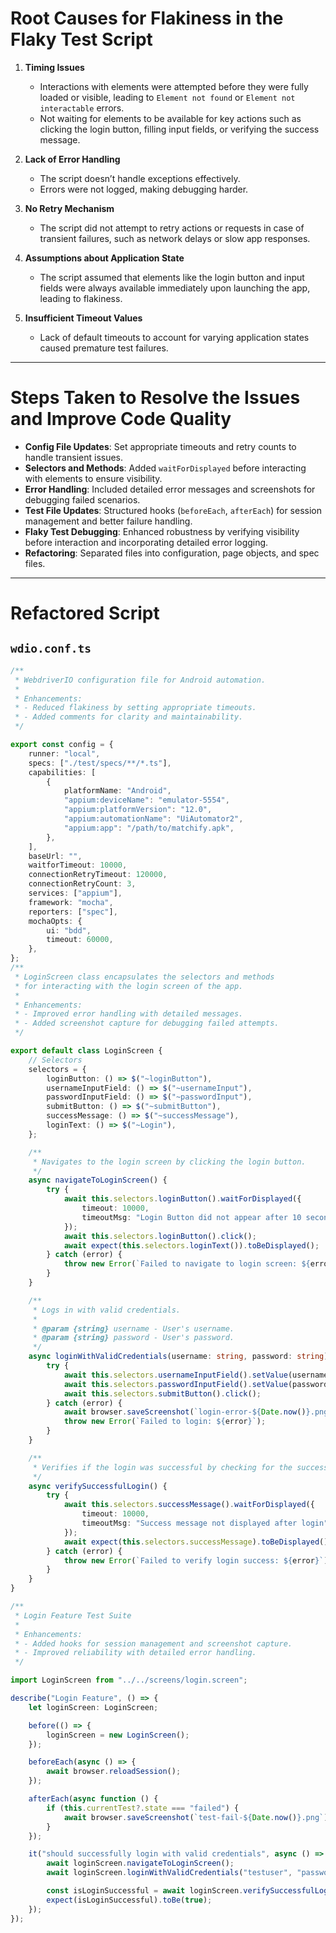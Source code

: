 # Root Causes for Flakiness in the Flaky Test Script

1. **Timing Issues**
   - Interactions with elements were attempted before they were fully loaded or visible, leading to `Element not found` or `Element not interactable` errors.
   - Not waiting for elements to be available for key actions such as clicking the login button, filling input fields, or verifying the success message.

2. **Lack of Error Handling**
   - The script doesn’t handle exceptions effectively.
   - Errors were not logged, making debugging harder.

3. **No Retry Mechanism**
   - The script did not attempt to retry actions or requests in case of transient failures, such as network delays or slow app responses.

4. **Assumptions about Application State**
   - The script assumed that elements like the login button and input fields were always available immediately upon launching the app, leading to flakiness.

5. **Insufficient Timeout Values**
   - Lack of default timeouts to account for varying application states caused premature test failures.

---

# Steps Taken to Resolve the Issues and Improve Code Quality

- **Config File Updates**: Set appropriate timeouts and retry counts to handle transient issues.
- **Selectors and Methods**: Added `waitForDisplayed` before interacting with elements to ensure visibility.
- **Error Handling**: Included detailed error messages and screenshots for debugging failed scenarios.
- **Test File Updates**: Structured hooks (`beforeEach`, `afterEach`) for session management and better failure handling.
- **Flaky Test Debugging**: Enhanced robustness by verifying visibility before interaction and incorporating detailed error logging.
- **Refactoring**: Separated files into configuration, page objects, and spec files.

---

# Refactored Script

## **`wdio.conf.ts`**

```typescript
/**
 * WebdriverIO configuration file for Android automation.
 *
 * Enhancements:
 * - Reduced flakiness by setting appropriate timeouts.
 * - Added comments for clarity and maintainability.
 */

export const config = {
    runner: "local",
    specs: ["./test/specs/**/*.ts"],
    capabilities: [
        {
            platformName: "Android",
            "appium:deviceName": "emulator-5554",
            "appium:platformVersion": "12.0",
            "appium:automationName": "UiAutomator2",
            "appium:app": "/path/to/matchify.apk",
        },
    ],
    baseUrl: "",
    waitforTimeout: 10000,
    connectionRetryTimeout: 120000,
    connectionRetryCount: 3,
    services: ["appium"],
    framework: "mocha",
    reporters: ["spec"],
    mochaOpts: {
        ui: "bdd",
        timeout: 60000,
    },
};
/**
 * LoginScreen class encapsulates the selectors and methods
 * for interacting with the login screen of the app.
 *
 * Enhancements:
 * - Improved error handling with detailed messages.
 * - Added screenshot capture for debugging failed attempts.
 */

export default class LoginScreen {
    // Selectors
    selectors = {
        loginButton: () => $("~loginButton"),
        usernameInputField: () => $("~usernameInput"),
        passwordInputField: () => $("~passwordInput"),
        submitButton: () => $("~submitButton"),
        successMessage: () => $("~successMessage"),
        loginText: () => $("~Login"),
    };

    /**
     * Navigates to the login screen by clicking the login button.
     */
    async navigateToLoginScreen() {
        try {
            await this.selectors.loginButton().waitForDisplayed({
                timeout: 10000,
                timeoutMsg: "Login Button did not appear after 10 seconds",
            });
            await this.selectors.loginButton().click();
            await expect(this.selectors.loginText()).toBeDisplayed();
        } catch (error) {
            throw new Error(`Failed to navigate to login screen: ${error}`);
        }
    }

    /**
     * Logs in with valid credentials.
     *
     * @param {string} username - User's username.
     * @param {string} password - User's password.
     */
    async loginWithValidCredentials(username: string, password: string) {
        try {
            await this.selectors.usernameInputField().setValue(username);
            await this.selectors.passwordInputField().setValue(password);
            await this.selectors.submitButton().click();
        } catch (error) {
            await browser.saveScreenshot(`login-error-${Date.now()}.png`);
            throw new Error(`Failed to login: ${error}`);
        }
    }

    /**
     * Verifies if the login was successful by checking for the success message.
     */
    async verifySuccessfulLogin() {
        try {
            await this.selectors.successMessage().waitForDisplayed({
                timeout: 10000,
                timeoutMsg: "Success message not displayed after login",
            });
            await expect(this.selectors.successMessage).toBeDisplayed();
        } catch (error) {
            throw new Error(`Failed to verify login success: ${error}`);
        }
    }
}

/**
 * Login Feature Test Suite
 *
 * Enhancements:
 * - Added hooks for session management and screenshot capture.
 * - Improved reliability with detailed error handling.
 */

import LoginScreen from "../../screens/login.screen";

describe("Login Feature", () => {
    let loginScreen: LoginScreen;

    before(() => {
        loginScreen = new LoginScreen();
    });

    beforeEach(async () => {
        await browser.reloadSession();
    });

    afterEach(async function () {
        if (this.currentTest?.state === "failed") {
            await browser.saveScreenshot(`test-fail-${Date.now()}.png`);
        }
    });

    it("should successfully login with valid credentials", async () => {
        await loginScreen.navigateToLoginScreen();
        await loginScreen.loginWithValidCredentials("testuser", "password123");

        const isLoginSuccessful = await loginScreen.verifySuccessfulLogin();
        expect(isLoginSuccessful).toBe(true);
    });
});
